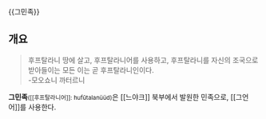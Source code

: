 {{그민족}}

## 개요
> 후프탈라니 땅에 살고, 후프탈라니어를 사용하고, 후프탈라니를 자신의 조국으로 받아들이는 모든 이는 곧 후프탈라니인이다.  
> -모오쇼니 까터르니

**그민족**<small>([[후프탈라니어]]: hufūtalanüüd)</small>은 [[느야크]] 북부에서 발원한 민족으로, [[그언어]]를 사용한다.
